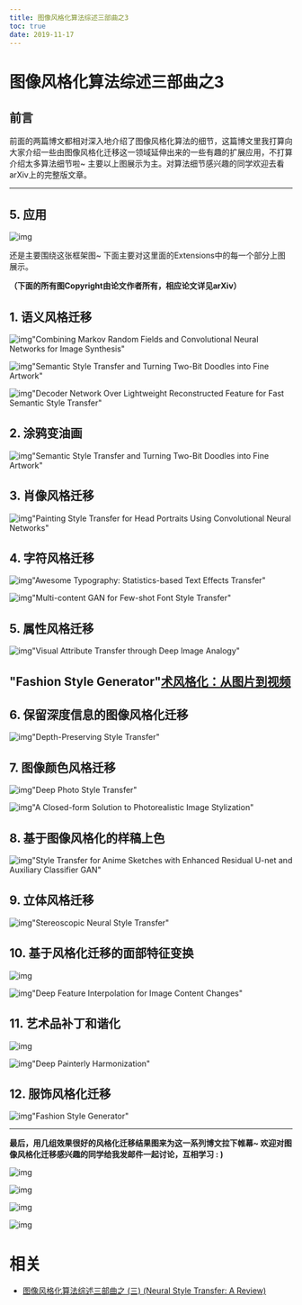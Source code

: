 ```yaml
---
title: 图像风格化算法综述三部曲之3
toc: true
date: 2019-11-17
---
```

# 图像风格化算法综述三部曲之3

## **前言**

前面的两篇博文都相对深入地介绍了图像风格化算法的细节，这篇博文里我打算向大家介绍一些由图像风格化迁移这一领域延伸出来的一些有趣的扩展应用，不打算介绍太多算法细节啦~ 主要以上图展示为主。对算法细节感兴趣的同学欢迎去看arXiv上的完整版文章。

------

## **5. 应用**

![img](https://pic1.zhimg.com/80/v2-47b627fb232418ac2502582309260570_hd.jpg)

还是主要围绕这张框架图~ 下面主要对这里面的Extensions中的每一个部分上图展示。

**（下面的所有图Copyright由论文作者所有，相应论文详见arXiv）**

## **1. 语义风格迁移**

![img](https://pic4.zhimg.com/80/v2-7a01922382d3adcdfac99b175e78ed3f_hd.jpg)"Combining Markov Random Fields and Convolutional Neural Networks for Image Synthesis"

![img](https://pic3.zhimg.com/80/v2-3b96ca4f5ab9f6862e6320981162282a_hd.jpg)"Semantic Style Transfer and Turning Two-Bit Doodles into Fine Artwork"

![img](https://pic2.zhimg.com/80/v2-80813f1ede193a1c581d325406dfd595_hd.jpg)"Decoder Network Over Lightweight Reconstructed Feature for Fast Semantic Style Transfer"

## **2. 涂鸦变油画**

![img](https://pic1.zhimg.com/80/v2-848fda7bccf50328ce549bae87a20758_hd.jpg)"Semantic Style Transfer and Turning Two-Bit Doodles into Fine Artwork"

## **3. 肖像风格迁移**

![img](https://pic2.zhimg.com/80/v2-c65ea296b4d9329e19545cc9455ad281_hd.jpg)"Painting Style Transfer for Head Portraits Using Convolutional Neural Networks"

## **4. 字符风格迁移**

![img](https://pic4.zhimg.com/80/v2-da66b532d7a915d767133661e289f4e3_hd.jpg)"Awesome Typography: Statistics-based Text Effects Transfer"

![img](https://pic3.zhimg.com/80/v2-4c07109d4832ff7e96d7daee374a35c6_hd.jpg)"Multi-content GAN for Few-shot Font Style Transfer"

## **5. 属性风格迁移**

![img](https://pic4.zhimg.com/80/v2-e324673bc23eedd8448a1e7ab27e28af_hd.jpg)"Visual Attribute Transfer through Deep Image Analogy"

## "Fashion Style Generator"[术风格化：从图片到视频](https://zhuanlan.zhihu.com/p/27512619)

## **6. 保留深度信息的图像风格化迁移**

![img](https://pic1.zhimg.com/80/v2-3af3576b467e9458ebf9aa68c2616810_hd.jpg)"Depth-Preserving Style Transfer"

## **7. 图像颜色风格迁移**

![img](https://pic1.zhimg.com/80/v2-8a72f0b3b0592fa6896d58d9574d7e48_hd.jpg)"Deep Photo Style Transfer"

![img](https://pic2.zhimg.com/80/v2-b6c0876730730d9a639cddda1f2b9241_hd.jpg)"A Closed-form Solution to Photorealistic Image Stylization"

## **8. 基于图像风格化的样稿上色**

![img](https://pic2.zhimg.com/80/v2-c9b9a4b3f35e057f13bfebcedadb503d_hd.jpg)"Style Transfer for Anime Sketches with Enhanced Residual U-net and Auxiliary Classifier GAN"

## **9. 立体风格迁移**

![img](https://pic4.zhimg.com/80/v2-f16386d03da26a007bdb559427203b37_hd.jpg)"Stereoscopic Neural Style Transfer"

## **10. 基于风格化迁移的面部特征变换**

![img](https://pic4.zhimg.com/80/v2-3d5f65243978edde52eaf4c0901ddd73_hd.jpg)

![img](https://pic1.zhimg.com/80/v2-2d1178cb5f0a5e65482a6f8e9401df34_hd.jpg)"Deep Feature Interpolation for Image Content Changes"

## **11. 艺术品补丁和谐化**

![img](https://pic2.zhimg.com/80/v2-cff4c6fc8fdc02a0ab0e2f3b9c294645_hd.jpg)

![img](https://pic4.zhimg.com/80/v2-2f369db87f0f1b491419d959dea0a6bb_hd.jpg)"Deep Painterly Harmonization"

## **12. 服饰风格化迁移**

![img](https://pic1.zhimg.com/80/v2-aeb1a2049376cba5f0fdcd82fbaa0f18_hd.jpg)"Fashion Style Generator"

------

**最后，用几组效果很好的风格化迁移结果图来为这一系列博文拉下帷幕~ 欢迎对图像风格化迁移感兴趣的同学给我发邮件一起讨论，互相学习 : )**

![img](https://pic2.zhimg.com/80/v2-c3dccf7267b6b5ef38c96326beb785b5_hd.jpg)

![img](https://pic2.zhimg.com/80/v2-d614c87b6581cad71e56f364ab136231_hd.jpg)

![img](https://pic2.zhimg.com/80/v2-3cda45d5a520bed52aa99e976a4213d1_hd.jpg)

![img](https://pic2.zhimg.com/80/v2-7c384cd990e22f85eee62585232dfccd_hd.jpg)


# 相关

- [图像风格化算法综述三部曲之 (三) (Neural Style Transfer: A Review)](https://zhuanlan.zhihu.com/p/36731600)
